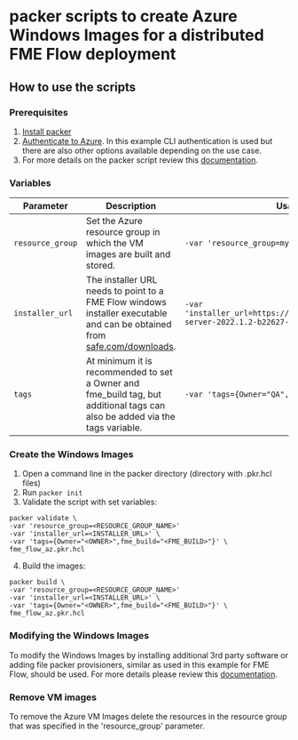 # packer scripts to create Azure Windows Images for a distributed FME Flow deployment
## How to use the scripts
### Prerequisites
1. [Install packer](https://learn.hashicorp.com/tutorials/packer/get-started-install-cli)
2. [Authenticate to Azure](https://www.packer.io/plugins/builders/azure). In this example CLI authentication is used but there are also other options available depending on the use case.
3. For more details on the packer script review this [documentation](https://learn.microsoft.com/en-us/azure/virtual-machines/windows/build-image-with-packer).
### Variables
|Parameter|Description|Usage example|
|---|---|---|
|`resource_group`|Set the Azure resource group in which the VM images are built and stored.|`-var 'resource_group=myImages-rg'`|
|`installer_url`|The installer URL needs to point to a FME Flow windows installer executable and can be obtained from [safe.com/downloads](safe.com/downloads).|`-var 'installer_url=https://downloads.safe.com/fme/2022/fme-server-2022.1.2-b22627-win-x64.exe'`|
|`tags`|At minimum it is recommended to set a Owner and fme_build tag, but additional tags can also be added via the tags variable.|`-var 'tags={Owner="QA",fme_build="22627"}'`|
### Create the Windows Images
1. Open a command line in the packer directory (directory with .pkr.hcl files)
2. Run `packer init`
3. Validate the script with set variables:
```
packer validate \
-var 'resource_group=<RESOURCE_GROUP_NAME>'
-var 'installer_url=<INSTALLER_URL>' \
-var 'tags={Owner="<OWNER>",fme_build="<FME_BUILD>"}' \
fme_flow_az.pkr.hcl
```
4. Build the images:
```
packer build \
-var 'resource_group=<RESOURCE_GROUP_NAME>'
-var 'installer_url=<INSTALLER_URL>' \
-var 'tags={Owner="<OWNER>",fme_build="<FME_BUILD>"}' \
fme_flow_az.pkr.hcl
```
### Modifying the Windows Images
To modify the Windows Images by installing additional 3rd party software or adding file packer provisioners, similar as used in this example for FME Flow, should be used. For more details please review this [documentation](https://www.packer.io/docs/provisioners).

### Remove VM images
To remove the Azure VM Images delete the resources in the resource group that was specified in the 'resource_group' parameter.